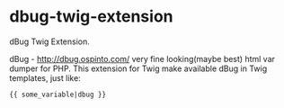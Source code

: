 dbug-twig-extension
===================

dBug Twig Extension.

dBug - http://dbug.ospinto.com/ very fine looking(maybe best) html var dumper for PHP.
This extension for Twig make available dBug in Twig templates, 
just like:

``` twig
{{ some_variable|dbug }}
```



